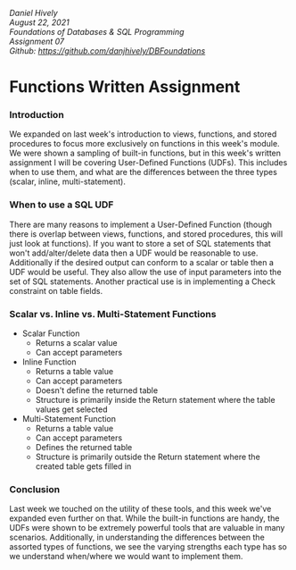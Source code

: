 *Daniel Hively*  
*August 22, 2021*  
*Foundations of Databases & SQL Programming*  
*Assignment 07*  
*Github: https://github.com/danjhively/DBFoundations*  



# Functions Written Assignment



### Introduction
We expanded on last week's introduction to views, functions, and stored procedures to focus more exclusively on functions in this week's module. We were shown a sampling of built-in functions, but in this week's written assignment I will be covering User-Defined Functions (UDFs). This includes when to use them, and what are the differences between the three types (scalar, inline, multi-statement).



### When to use a SQL UDF
There are many reasons to implement a User-Defined Function (though there is overlap between views, functions, and stored procedures, this will just look at functions). If you want to store a set of SQL statements that won't add/alter/delete data then a UDF would be reasonable to use. Additionally if the desired output can conform to a scalar or table then a UDF would be useful. They also allow the use of input parameters into the set of SQL statements. Another practical use is in implementing a Check constraint on table fields.



### Scalar vs. Inline vs. Multi-Statement Functions
- Scalar Function
  * Returns a scalar value
  * Can accept parameters
- Inline Function
  * Returns a table value
  * Can accept parameters
  * Doesn't define the returned table
  * Structure is primarily inside the Return statement where the table values get selected
- Multi-Statement Function
  * Returns a table value
  * Can accept parameters
  * Defines the returned table
  * Structure is primarily outside the Return statement where the created table gets filled in



### Conclusion
Last week we touched on the utility of these tools, and this week we've expanded even further on that. While the built-in functions are handy, the UDFs were shown to be extremely powerful tools that are valuable in many scenarios. Additionally, in understanding the differences between the assorted types of functions, we see the varying strengths each type has so we understand when/where we would want to implement them.

